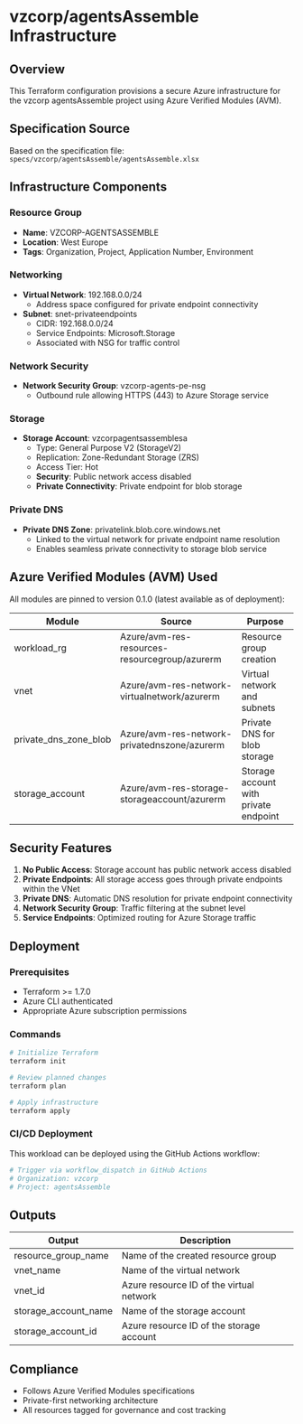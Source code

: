 # vzcorp/agentsAssemble Infrastructure

## Overview
This Terraform configuration provisions a secure Azure infrastructure for the vzcorp agentsAssemble project using Azure Verified Modules (AVM).

## Specification Source
Based on the specification file: `specs/vzcorp/agentsAssemble/agentsAssemble.xlsx`

## Infrastructure Components

### Resource Group
- **Name**: VZCORP-AGENTSASSEMBLE
- **Location**: West Europe
- **Tags**: Organization, Project, Application Number, Environment

### Networking
- **Virtual Network**: 192.168.0.0/24
  - Address space configured for private endpoint connectivity
- **Subnet**: snet-privateendpoints
  - CIDR: 192.168.0.0/24
  - Service Endpoints: Microsoft.Storage
  - Associated with NSG for traffic control

### Network Security
- **Network Security Group**: vzcorp-agents-pe-nsg
  - Outbound rule allowing HTTPS (443) to Azure Storage service

### Storage
- **Storage Account**: vzcorpagentsassemblesa
  - Type: General Purpose V2 (StorageV2)
  - Replication: Zone-Redundant Storage (ZRS)
  - Access Tier: Hot
  - **Security**: Public network access disabled
  - **Private Connectivity**: Private endpoint for blob storage

### Private DNS
- **Private DNS Zone**: privatelink.blob.core.windows.net
  - Linked to the virtual network for private endpoint name resolution
  - Enables seamless private connectivity to storage blob service

## Azure Verified Modules (AVM) Used

All modules are pinned to version 0.1.0 (latest available as of deployment):

| Module | Source | Purpose |
|--------|--------|---------|
| workload_rg | Azure/avm-res-resources-resourcegroup/azurerm | Resource group creation |
| vnet | Azure/avm-res-network-virtualnetwork/azurerm | Virtual network and subnets |
| private_dns_zone_blob | Azure/avm-res-network-privatednszone/azurerm | Private DNS for blob storage |
| storage_account | Azure/avm-res-storage-storageaccount/azurerm | Storage account with private endpoint |

## Security Features

1. **No Public Access**: Storage account has public network access disabled
2. **Private Endpoints**: All storage access goes through private endpoints within the VNet
3. **Private DNS**: Automatic DNS resolution for private endpoint connectivity
4. **Network Security Group**: Traffic filtering at the subnet level
5. **Service Endpoints**: Optimized routing for Azure Storage traffic

## Deployment

### Prerequisites
- Terraform >= 1.7.0
- Azure CLI authenticated
- Appropriate Azure subscription permissions

### Commands
```bash
# Initialize Terraform
terraform init

# Review planned changes
terraform plan

# Apply infrastructure
terraform apply
```

### CI/CD Deployment
This workload can be deployed using the GitHub Actions workflow:
```bash
# Trigger via workflow_dispatch in GitHub Actions
# Organization: vzcorp
# Project: agentsAssemble
```

## Outputs

| Output | Description |
|--------|-------------|
| resource_group_name | Name of the created resource group |
| vnet_name | Name of the virtual network |
| vnet_id | Azure resource ID of the virtual network |
| storage_account_name | Name of the storage account |
| storage_account_id | Azure resource ID of the storage account |

## Compliance
- Follows Azure Verified Modules specifications
- Private-first networking architecture
- All resources tagged for governance and cost tracking
